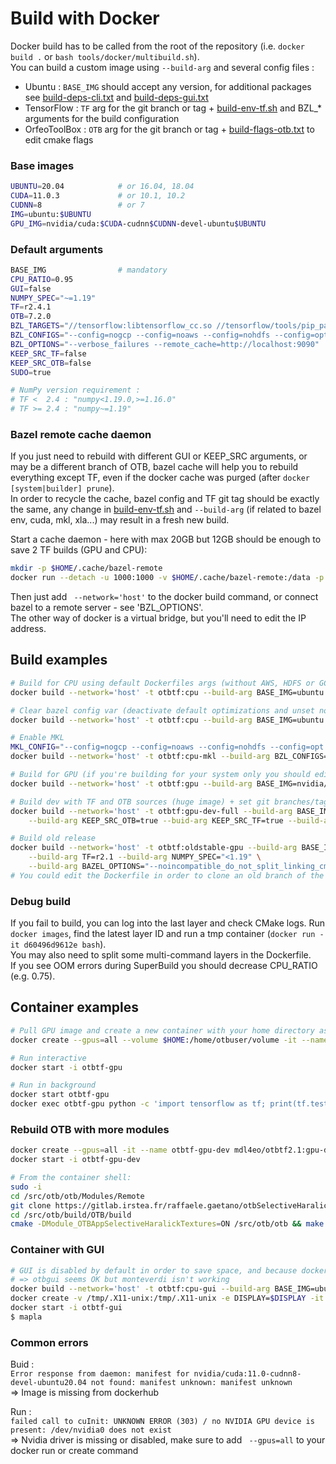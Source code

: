 # Build with Docker
Docker build has to be called from the root of the repository (i.e. `docker build .` or `bash tools/docker/multibuild.sh`).  
You can build a custom image using `--build-arg` and several config files :
- Ubuntu : `BASE_IMG` should accept any version, for additional packages see [build-deps-cli.txt](build-deps-cli.txt) and [build-deps-gui.txt](build-deps-gui.txt)
- TensorFlow : `TF` arg for the git branch or tag + [build-env-tf.sh](build-env-tf.sh) and BZL_* arguments for the build configuration
- OrfeoToolBox : `OTB` arg for the git branch or tag + [build-flags-otb.txt](build-flags-otb.txt) to edit cmake flags

### Base images
```bash
UBUNTU=20.04            # or 16.04, 18.04
CUDA=11.0.3             # or 10.1, 10.2
CUDNN=8                 # or 7
IMG=ubuntu:$UBUNTU
GPU_IMG=nvidia/cuda:$CUDA-cudnn$CUDNN-devel-ubuntu$UBUNTU
```

### Default arguments
```bash
BASE_IMG                # mandatory
CPU_RATIO=0.95
GUI=false
NUMPY_SPEC="~=1.19"
TF=r2.4.1
OTB=7.2.0
BZL_TARGETS="//tensorflow:libtensorflow_cc.so //tensorflow/tools/pip_package:build_pip_package"
BZL_CONFIGS="--config=nogcp --config=noaws --config=nohdfs --config=opt"
BZL_OPTIONS="--verbose_failures --remote_cache=http://localhost:9090"
KEEP_SRC_TF=false
KEEP_SRC_OTB=false
SUDO=true

# NumPy version requirement :
# TF <  2.4 : "numpy<1.19.0,>=1.16.0"
# TF >= 2.4 : "numpy~=1.19"
```

### Bazel remote cache daemon
If you just need to rebuild with different GUI or KEEP_SRC arguments, or may be a different branch of OTB, bazel cache will help you to rebuild everything except TF, even if the docker cache was purged (after `docker [system|builder] prune`).  
In order to recycle the cache, bazel config and TF git tag should be exactly the same, any change in [build-env-tf.sh](build-env-tf.sh) and `--build-arg` (if related to bazel env, cuda, mkl, xla...) may result in a fresh new build.  

Start a cache daemon - here with max 20GB but 12GB should be enough to save 2 TF builds (GPU and CPU):  
```bash
mkdir -p $HOME/.cache/bazel-remote
docker run --detach -u 1000:1000 -v $HOME/.cache/bazel-remote:/data -p 9090:8080 buchgr/bazel-remote-cache --max_size=20
```
Then just add ` --network='host'` to the docker build command, or connect bazel to a remote server - see 'BZL_OPTIONS'.  
The other way of docker is a virtual bridge, but you'll need to edit the IP address.  

## Build examples
```bash
# Build for CPU using default Dockerfiles args (without AWS, HDFS or GCP support)
docker build --network='host' -t otbtf:cpu --build-arg BASE_IMG=ubuntu:20.04 .

# Clear bazel config var (deactivate default optimizations and unset noaws/nogcp/nohdfs)
docker build --network='host' -t otbtf:cpu --build-arg BASE_IMG=ubuntu:20.04 --build-arg BZL_CONFIGS= .

# Enable MKL
MKL_CONFIG="--config=nogcp --config=noaws --config=nohdfs --config=opt --config=mkl"
docker build --network='host' -t otbtf:cpu-mkl --build-arg BZL_CONFIGS="$MKL_CONFIG" --build-arg BASE_IMG=ubuntu:20.04 .

# Build for GPU (if you're building for your system only you should edit CUDA_COMPUTE_CAPABILITIES in build-env-tf.sh)
docker build --network='host' -t otbtf:gpu --build-arg BASE_IMG=nvidia/cuda:11.0.3-cudnn8-devel-ubuntu20.04 .

# Build dev with TF and OTB sources (huge image) + set git branches/tags to clone
docker build --network='host' -t otbtf:gpu-dev-full --build-arg BASE_IMG=nvidia/cuda:11.0.3-cudnn8-devel-ubuntu20.04 \
    --build-arg KEEP_SRC_OTB=true --buid-arg KEEP_SRC_TF=true --build-arg TF=nightly --build-arg OTB=develop .

# Build old release
docker build --network='host' -t otbtf:oldstable-gpu --build-arg BASE_IMG=nvidia/cuda:10.1-cudnn7-devel-ubuntu18.04 \
    --build-arg TF=r2.1 --build-arg NUMPY_SPEC="<1.19" \
    --build-arg BAZEL_OPTIONS="--noincompatible_do_not_split_linking_cmdline --verbose_failures --remote_cache=http://localhost:9090" .
# You could edit the Dockerfile in order to clone an old branch of the repo instead of copying files from the build context
```

### Debug build
If you fail to build, you can log into the last layer and check CMake logs. Run `docker images`, find the latest layer ID and run a tmp container (`docker run -it d60496d9612e bash`).  
You may also need to split some multi-command layers in the Dockerfile.  
If you see OOM errors during SuperBuild you should decrease CPU_RATIO (e.g. 0.75).  

## Container examples
```bash
# Pull GPU image and create a new container with your home directory as volume (requires apt package nvidia-docker2 and CUDA>=11.0)
docker create --gpus=all --volume $HOME:/home/otbuser/volume -it --name otbtf-gpu mdl4eo/otbtf2.1:gpu

# Run interactive
docker start -i otbtf-gpu

# Run in background
docker start otbtf-gpu
docker exec otbtf-gpu python -c 'import tensorflow as tf; print(tf.test.is_gpu_available())'
```

### Rebuild OTB with more modules
```bash
docker create --gpus=all -it --name otbtf-gpu-dev mdl4eo/otbtf2.1:gpu-dev
docker start -i otbtf-gpu-dev
```
```bash
# From the container shell:
sudo -i
cd /src/otb/otb/Modules/Remote
git clone https://gitlab.irstea.fr/raffaele.gaetano/otbSelectiveHaralickTextures.git
cd /src/otb/build/OTB/build
cmake -DModule_OTBAppSelectiveHaralickTextures=ON /src/otb/otb && make install -j
```

### Container with GUI
```bash
# GUI is disabled by default in order to save space, and because docker xvfb isn't working properly with OpenGL.
# => otbgui seems OK but monteverdi isn't working
docker build --network='host' -t otbtf:cpu-gui --build-arg BASE_IMG=ubuntu:20.04 --build-arg GUI=true .
docker create -v /tmp/.X11-unix:/tmp/.X11-unix -e DISPLAY=$DISPLAY -it --name otbtf-gui otbtf:cpu-gui
docker start -i otbtf-gui
$ mapla
```

### Common errors
Buid :  
`Error response from daemon: manifest for nvidia/cuda:11.0-cudnn8-devel-ubuntu20.04 not found: manifest unknown: manifest unknown`  
=> Image is missing from dockerhub

Run :  
`failed call to cuInit: UNKNOWN ERROR (303) / no NVIDIA GPU device is present: /dev/nvidia0 does not exist`  
=> Nvidia driver is missing or disabled, make sure to add ` --gpus=all` to your docker run or create command
